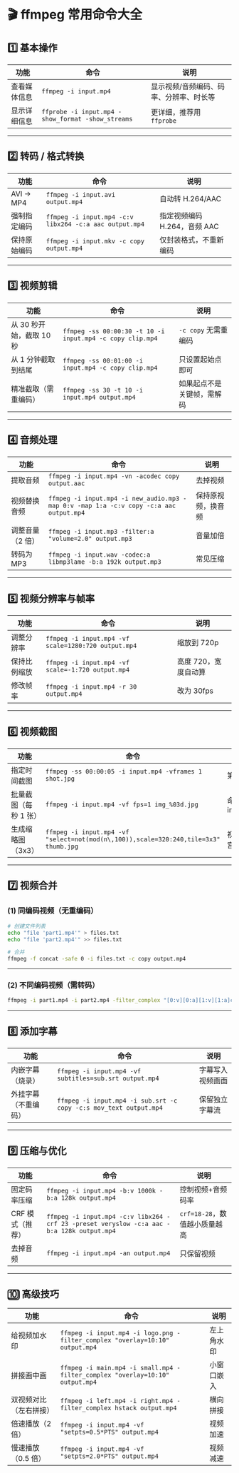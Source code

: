 # 🎬 ffmpeg 常用命令大全

## 1️⃣ 基本操作
| 功能 | 命令 | 说明 |
|------|------|------|
| 查看媒体信息 | `ffmpeg -i input.mp4` | 显示视频/音频编码、码率、分辨率、时长等 |
| 显示详细信息 | `ffprobe -i input.mp4 -show_format -show_streams` | 更详细，推荐用 `ffprobe` |

---

## 2️⃣ 转码 / 格式转换
| 功能 | 命令 | 说明 |
|------|------|------|
| AVI → MP4 | `ffmpeg -i input.avi output.mp4` | 自动转 H.264/AAC |
| 强制指定编码 | `ffmpeg -i input.mp4 -c:v libx264 -c:a aac output.mp4` | 指定视频编码 H.264，音频 AAC |
| 保持原始编码 | `ffmpeg -i input.mkv -c copy output.mp4` | 仅封装格式，不重新编码 |

---

## 3️⃣ 视频剪辑
| 功能 | 命令 | 说明 |
|------|------|------|
| 从 30 秒开始，截取 10 秒 | `ffmpeg -ss 00:00:30 -t 10 -i input.mp4 -c copy clip.mp4` | `-c copy` 无需重编码 |
| 从 1 分钟截取到结尾 | `ffmpeg -ss 00:01:00 -i input.mp4 -c copy clip.mp4` | 只设置起始点即可 |
| 精准截取（需重编码） | `ffmpeg -ss 30 -t 10 -i input.mp4 output.mp4` | 如果起点不是关键帧，需解码 |

---

## 4️⃣ 音频处理
| 功能 | 命令 | 说明 |
|------|------|------|
| 提取音频 | `ffmpeg -i input.mp4 -vn -acodec copy output.aac` | 去掉视频 |
| 视频替换音频 | `ffmpeg -i input.mp4 -i new_audio.mp3 -map 0:v -map 1:a -c:v copy -c:a aac output.mp4` | 保持原视频，换音频 |
| 调整音量（2 倍） | `ffmpeg -i input.mp3 -filter:a "volume=2.0" output.mp3` | 音量加倍 |
| 转码为 MP3 | `ffmpeg -i input.wav -codec:a libmp3lame -b:a 192k output.mp3` | 常见压缩 |

---

## 5️⃣ 视频分辨率与帧率
| 功能 | 命令 | 说明 |
|------|------|------|
| 调整分辨率 | `ffmpeg -i input.mp4 -vf scale=1280:720 output.mp4` | 缩放到 720p |
| 保持比例缩放 | `ffmpeg -i input.mp4 -vf scale=-1:720 output.mp4` | 高度 720，宽度自动算 |
| 修改帧率 | `ffmpeg -i input.mp4 -r 30 output.mp4` | 改为 30fps |

---

## 6️⃣ 视频截图
| 功能 | 命令 | 说明 |
|------|------|------|
| 指定时间截图 | `ffmpeg -ss 00:00:05 -i input.mp4 -vframes 1 shot.jpg` | 第 5 秒一帧 |
| 批量截图（每秒 1 张） | `ffmpeg -i input.mp4 -vf fps=1 img_%03d.jpg` | 命名：img_001.jpg |
| 生成缩略图（3x3） | `ffmpeg -i input.mp4 -vf "select=not(mod(n\,100)),scale=320:240,tile=3x3" thumb.jpg` | 视频预览九宫格 |

---

## 7️⃣ 视频合并
### (1) **同编码视频（无重编码）**
```bash
# 创建文件列表
echo "file 'part1.mp4'" > files.txt
echo "file 'part2.mp4'" >> files.txt

# 合并
ffmpeg -f concat -safe 0 -i files.txt -c copy output.mp4
```
---

### (2) **不同编码视频（需转码）**

```bash
ffmpeg -i part1.mp4 -i part2.mp4 -filter_complex "[0:v][0:a][1:v][1:a]concat=n=2:v=1:a=1[outv][outa]" -map "[outv]" -map "[outa]" output.mp4
```
---

## 8️⃣ 添加字幕
| 功能 | 命令 | 说明 |
|------|------|------|
| 内嵌字幕（烧录） | `ffmpeg -i input.mp4 -vf subtitles=sub.srt output.mp4` | 字幕写入视频画面 |
| 外挂字幕（不重编码） | `ffmpeg -i input.mp4 -i sub.srt -c copy -c:s mov_text output.mp4` | 保留独立字幕流 |

---

## 9️⃣ 压缩与优化
| 功能 | 命令 | 说明 |
|------|------|------|
| 固定码率压缩 | `ffmpeg -i input.mp4 -b:v 1000k -b:a 128k output.mp4` | 控制视频+音频码率 |
| CRF 模式（推荐） | `ffmpeg -i input.mp4 -c:v libx264 -crf 23 -preset veryslow -c:a aac -b:a 128k output.mp4` | `crf=18-28`，数值越小质量越高 |
| 去掉音频 | `ffmpeg -i input.mp4 -an output.mp4` | 只保留视频 |

---

## 🔟 高级技巧
| 功能 | 命令 | 说明 |
|------|------|------|
| 给视频加水印 | `ffmpeg -i input.mp4 -i logo.png -filter_complex "overlay=10:10" output.mp4` | 左上角水印 |
| 拼接画中画 | `ffmpeg -i main.mp4 -i small.mp4 -filter_complex "overlay=10:10" output.mp4` | 小窗口嵌入 |
| 双视频对比（左右拼接） | `ffmpeg -i left.mp4 -i right.mp4 -filter_complex hstack output.mp4` | 横向拼接 |
| 倍速播放（2 倍） | `ffmpeg -i input.mp4 -vf "setpts=0.5*PTS" output.mp4` | 视频加速 |
| 慢速播放（0.5 倍） | `ffmpeg -i input.mp4 -vf "setpts=2.0*PTS" output.mp4` | 视频减速 |
